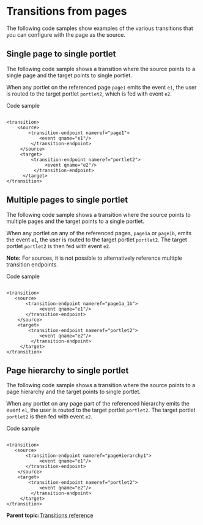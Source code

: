 # Transitions from pages

The following code samples show examples of the various transitions that you can configure with the page as the source.

## Single page to single portlet

The following code sample shows a transition where the source points to a single page and the target points to single portlet.

When any portlet on the referenced page `page1` emits the event `e1`, the user is routed to the target portlet `portlet2`, which is fed with event `e2`.

Code sample

```

<transition>
    <source>
        <transition-endpoint nameref="page1">
            <event qname="e1"/>
         </transition-endpoint>
     </source>
     <target>
         <transition-endpoint nameref="portlet2">
              <event qname="e2"/>
          </transition-endpoint>
      </target>
</transition>
```

## Multiple pages to single portlet

The following code sample shows a transition where the source points to multiple pages and the target points to a single portlet.

When any portlet on any of the referenced pages, `page1a` or `page1b`, emits the event `e1`, the user is routed to the target portlet `portlet2`. The target portlet `portlet2` is then fed with event `e2`.

**Note:** For sources, it is not possible to alternatively reference multiple transition endpoints.

Code sample

```

<transition>
   <source>
       <transition-endpoint nameref="page1a_1b">
            <event qname="e1"/>
       </transition-endpoint>
    </source>
    <target>
        <transition-endpoint nameref="portlet2">
            <event qname="e2"/>
         </transition-endpoint>
     </target>
</transition>
```

## Page hierarchy to single portlet

The following code sample shows a transition where the source points to a page hierarchy and the target points to single portlet.

When any portlet on any page part of the referenced hierarchy emits the event `e1`, the user is routed to the target portlet `portlet2`. The target portlet `portlet2` is then fed with event `e2`.

Code sample

```

<transition>
   <source>
       <transition-endpoint nameref="pageHierarchy1">
            <event qname="e1"/>
       </transition-endpoint>
    </source>
    <target>
        <transition-endpoint nameref="portlet2">
            <event qname="e2"/>
         </transition-endpoint>
     </target>
</transition>
```

**Parent topic:**[Transitions reference](../screenflow/ref_trnstntns.md)

